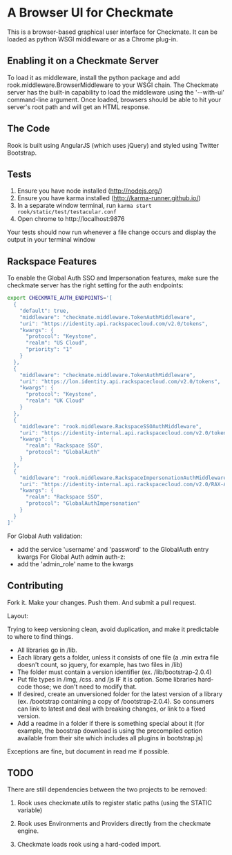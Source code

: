 A Browser UI for Checkmate
==========================

This is a browser-based graphical user interface for Checkmate. It can be loaded as python WSGI middleware or as a Chrome plug-in.


Enabling it on a Checkmate Server
---------------------------------
To load it as middleware, install the python package and add
rook.middleware.BrowserMiddleware to your WSGI chain. The Checkmate server has
the built-in capability to load the middleware using the '--with-ui'
command-line argument. Once loaded, browsers should be able to hit your
server's root path and will get an HTML response.


The Code
--------
Rook is built using AngularJS (which uses jQuery) and styled using Twitter
Bootstrap.

Tests
-----

1. Ensure you have node installed (http://nodejs.org/)
2. Ensure you have karma installed (http://karma-runner.github.io/)
3. In a separate window terminal, run <code>karma start rook/static/test/testacular.conf</code>
4. Open chrome to http://localhost:9876

Your tests should now run whenever a file change occurs and display the
output in your terminal window

Rackspace Features
------------------

To enable the Global Auth SSO and Impersonation features, make sure the checkmate server has the right setting for the auth endpoints:

```bash
export CHECKMATE_AUTH_ENDPOINTS='[
  {
    "default": true,
    "middleware": "checkmate.middleware.TokenAuthMiddleware",
    "uri": "https://identity.api.rackspacecloud.com/v2.0/tokens",
    "kwargs": {
      "protocol": "Keystone",
      "realm": "US Cloud",
      "priority": "1"
    }
  },
  {
    "middleware": "checkmate.middleware.TokenAuthMiddleware",
    "uri": "https://lon.identity.api.rackspacecloud.com/v2.0/tokens",
    "kwargs": {
      "protocol": "Keystone",
      "realm": "UK Cloud"
    }
  },
  {
    "middleware": "rook.middleware.RackspaceSSOAuthMiddleware",
    "uri": "https://identity-internal.api.rackspacecloud.com/v2.0/tokens",
    "kwargs": {
      "realm": "Rackspace SSO",
      "protocol": "GlobalAuth"
    }
  },
  {
    "middleware": "rook.middleware.RackspaceImpersonationAuthMiddleware",
    "uri": "https://identity-internal.api.rackspacecloud.com/v2.0/RAX-AUTH/impersonation-tokens",
    "kwargs": {
      "realm": "Rackspace SSO",
      "protocol": "GlobalAuthImpersonation"
    }
  }
]'
```

For Global Auth validation:
- add the service 'username' and 'password' to the GlobalAuth entry kwargs
For Global Auth admin auth-z:
- add the 'admin_role' name to the kwargs


Contributing
------------
Fork it. Make your changes. Push them. And submit a pull request.

Layout:

Trying to keep versioning clean, avoid duplication, and make it predictable to
where to find things.

- All libraries go in /lib.
- Each library gets a folder, unless it consists of one file (a .min extra file
  doesn't count, so jquery, for example, has two files in /lib)
- The folder must contain a version identifier (ex. /lib/bootstrap-2.0.4)
- Put file types in /img, /css. and /js IF it is option. Some libraries
  hard-code those; we don't need to modify that.
- If desired, create an unversioned folder for the latest version of a library
  (ex. /bootstrap containing a copy of /bootstrap-2.0.4). So consumers can link
  to latest and deal with breaking changes, or link to a fixed version.
- Add a readme in a folder if there is something special about it (for example,
  the boostrap download is using the precompiled option available from their
  site which includes all plugins in bootstrap.js)

Exceptions are fine, but document in read me if possible.


TODO
----
There are still dependencies between the two projects to be removed:

1. Rook uses checkmate.utils to register static paths (using the STATIC variable)

2. Rook uses Environments and Providers directly from the checkmate engine.

3. Checkmate loads rook using a hard-coded import.
